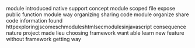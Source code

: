 module introduced native support concept module scoped file expose public function module way organizing sharing code module organize share code information found httpexploringjscomeschmoduleshtmlsecmodulesinjavascript consequence nature project made lieu choosing framework want able learn new feature without framework getting way